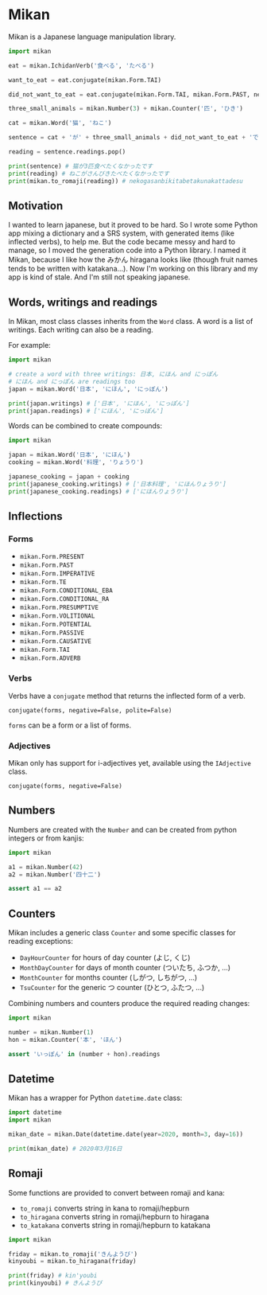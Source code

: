 # Mikan

Mikan is a Japanese language manipulation library.

```python
import mikan

eat = mikan.IchidanVerb('食べる', 'たべる')

want_to_eat = eat.conjugate(mikan.Form.TAI)

did_not_want_to_eat = eat.conjugate(mikan.Form.TAI, mikan.Form.PAST, negative=True)

three_small_animals = mikan.Number(3) + mikan.Counter('匹', 'ひき')

cat = mikan.Word('猫', 'ねこ')

sentence = cat + 'が' + three_small_animals + did_not_want_to_eat + 'です'

reading = sentence.readings.pop()

print(sentence) # 猫が3匹食べたくなかったです
print(reading) # ねこがさんびきたべたくなかったです
print(mikan.to_romaji(reading)) # nekogasanbikitabetakunakattadesu
```

## Motivation

I wanted to learn japanese, but it proved to be hard. So I wrote some Python app mixing a dictionary and a SRS system, with generated items (like inflected verbs), to help me. But the code became messy and hard to manage, so I moved the generation code into a Python library. I named it Mikan, because I like how the みかん hiragana looks like (though fruit names tends to be written with katakana...). Now I'm working on this library and my app is kind of stale. And I'm still not speaking japanese.

## Words, writings and readings

In Mikan, most class classes inherits from the `Word` class. A word is a list of writings. Each writing can also be a reading.

For example:
```python
import mikan

# create a word with three writings: 日本, にほん and にっぽん
# にほん and にっぽん are readings too
japan = mikan.Word('日本', 'にほん', 'にっぽん')

print(japan.writings) # ['日本', 'にほん', 'にっぽん']
print(japan.readings) # ['にほん', 'にっぽん']
```

Words can be combined to create compounds:

```python
import mikan

japan = mikan.Word('日本', 'にほん')
cooking = mikan.Word('料理', 'りょうり')

japanese_cooking = japan + cooking
print(japanese_cooking.writings) # ['日本料理', 'にほんりょうり']
print(japanese_cooking.readings) # ['にほんりょうり']
```

## Inflections

### Forms

- `mikan.Form.PRESENT`
- `mikan.Form.PAST`
- `mikan.Form.IMPERATIVE`
- `mikan.Form.TE`
- `mikan.Form.CONDITIONAL_EBA`
- `mikan.Form.CONDITIONAL_RA`
- `mikan.Form.PRESUMPTIVE`
- `mikan.Form.VOLITIONAL`
- `mikan.Form.POTENTIAL`
- `mikan.Form.PASSIVE`
- `mikan.Form.CAUSATIVE`
- `mikan.Form.TAI`
- `mikan.Form.ADVERB`

### Verbs

Verbs have a `conjugate` method that returns the inflected form of a verb.

`conjugate(forms, negative=False, polite=False)`

`forms` can be a form or a list of forms.

### Adjectives

Mikan only has support for i-adjectives yet, available using the `IAdjective` class.

`conjugate(forms, negative=False)`

## Numbers

Numbers are created with the `Number` and can be created from python integers or from kanjis:

```python
import mikan

a1 = mikan.Number(42)
a2 = mikan.Number('四十二')

assert a1 == a2
```

## Counters

Mikan includes a generic class `Counter` and some specific classes for reading exceptions:

- `DayHourCounter` for hours of day counter (よじ, くじ)
- `MonthDayCounter` for days of month counter (ついたち, ふつか, ...)
- `MonthCounter` for months counter (しがつ, しちがつ, ...)
- `TsuCounter` for the generic つ counter (ひとつ, ふたつ, ...)

Combining numbers and counters produce the required reading changes:

```python
import mikan

number = mikan.Number(1)
hon = mikan.Counter('本', 'ほん')

assert 'いっぽん' in (number + hon).readings
```

## Datetime

Mikan has a wrapper for Python `datetime.date` class:

```python
import datetime
import mikan

mikan_date = mikan.Date(datetime.date(year=2020, month=3, day=16))

print(mikan_date) # 2020年3月16日
```

## Romaji

Some functions are provided to convert between romaji and kana:

- `to_romaji` converts string in kana to romaji/hepburn
- `to_hiragana` converts string in romaji/hepburn to hiragana
- `to_katakana` converts string in romaji/hepburn to katakana

```python
import mikan

friday = mikan.to_romaji('きんようび')
kinyoubi = mikan.to_hiragana(friday)

print(friday) # kin'youbi
print(kinyoubi) # きんようび
```
